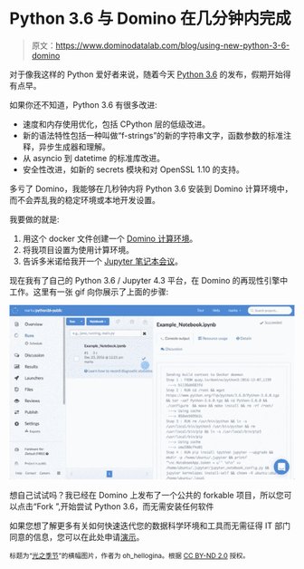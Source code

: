 # Python 3.6 与 Domino 在几分钟内完成

> 原文：<https://www.dominodatalab.com/blog/using-new-python-3-6-domino>

对于像我这样的 Python 爱好者来说，随着今天 [Python 3.6](https://docs.python.org/3.6/whatsnew/3.6.html) 的发布，假期开始得有点早。

如果你还不知道，Python 3.6 有很多改进:

*   速度和内存使用优化，包括 CPython 层的低级改进。
*   新的语法特性包括一种叫做“f-strings”的新的字符串文字，函数参数的标准注释，异步生成器和理解。
*   从 asyncio 到 datetime 的标准库改进。
*   安全性改进，如新的 secrets 模块和对 OpenSSL 1.10 的支持。

多亏了 Domino，我能够在几秒钟内将 Python 3.6 安装到 Domino 计算环境中，而不会弄乱我的稳定环境或本地开发设置。

我要做的就是:

1.  用这个 docker 文件创建一个 [Domino 计算环境](https://docs.dominodatalab.com/en/latest/reference/projects/Projects_overview.html)。
2.  将我项目设置为使用计算环境。
3.  告诉多米诺给我开一个 [Jupyter 笔记本会议](https://docs.dominodatalab.com/en/latest/get_started/3-start_workspace.html)。

现在我有了自己的 Python 3.6 / Jupyter 4.3 平台，在 Domino 的再现性引擎中工作。这里有一张 gif 向你展示了上面的步骤:

![HubSpot Video](img/84d6fc445a5df655375503dfd92568d2.png)

想自己试试吗？我已经在 Domino 上发布了一个公共的 forkable 项目，所以您可以点击“Fork ”,开始尝试 Python 3.6，而无需安装任何软件

如果您想了解更多有关如何快速迭代您的数据科学环境和工具而无需征得 IT 部门同意的信息，您可以在此处申请[演示](https://www.dominodatalab.com/demo?utm_source=blog&utm_campaign=&utm_medium=post&utm_content=)。

<small>标题为“[光之季节](https://www.flickr.com/photos/ncindc/2948478259/)”的横幅图片，作者为 oh_hellogina。根据 [CC BY-ND 2.0](https://creativecommons.org/licenses/by-nd/2.0/) 授权。</small>